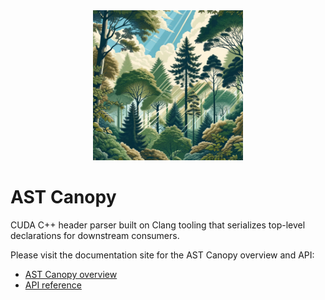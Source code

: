 <div align="center"><img src="static/canopy.png" width="240"/></div>

# AST Canopy

CUDA C++ header parser built on Clang tooling that serializes top-level declarations for downstream consumers.

Please visit the documentation site for the AST Canopy overview and API:

- [AST Canopy overview](https://nvidia.github.io/numbast/latest/ast_canopy_overview.html)
- [API reference](https://nvidia.github.io/numbast/latest/api_reference.html)
